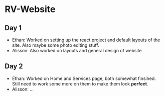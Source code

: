 # RV-Website

## Day 1

- Ethan: Worked on setting up the react project and default layouts of the site. Also maybe some photo editing stuff.
- Alisson: Also worked on layouts and general design of website

## Day 2

- Ethan: Worked on Home and Services page, both somewhat finsihed. Still need to work some more on them to make them look **perfect**.
- Alisson: ...